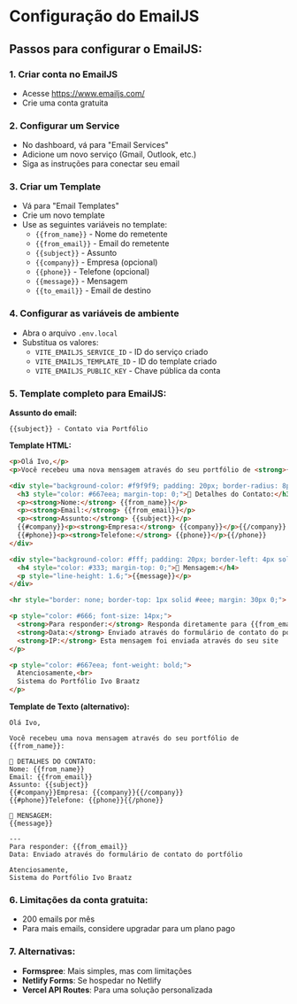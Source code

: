 # Configuração do EmailJS

## Passos para configurar o EmailJS:

### 1. Criar conta no EmailJS
- Acesse https://www.emailjs.com/
- Crie uma conta gratuita

### 2. Configurar um Service
- No dashboard, vá para "Email Services"
- Adicione um novo serviço (Gmail, Outlook, etc.)
- Siga as instruções para conectar seu email

### 3. Criar um Template
- Vá para "Email Templates"
- Crie um novo template
- Use as seguintes variáveis no template:
  - `{{from_name}}` - Nome do remetente
  - `{{from_email}}` - Email do remetente
  - `{{subject}}` - Assunto
  - `{{company}}` - Empresa (opcional)
  - `{{phone}}` - Telefone (opcional)
  - `{{message}}` - Mensagem
  - `{{to_email}}` - Email de destino

### 4. Configurar as variáveis de ambiente
- Abra o arquivo `.env.local`
- Substitua os valores:
  - `VITE_EMAILJS_SERVICE_ID` - ID do serviço criado
  - `VITE_EMAILJS_TEMPLATE_ID` - ID do template criado
  - `VITE_EMAILJS_PUBLIC_KEY` - Chave pública da conta

### 5. Template completo para EmailJS:

**Assunto do email:**
```
{{subject}} - Contato via Portfólio
```

**Template HTML:**
```html
<p>Olá Ivo,</p>
<p>Você recebeu uma nova mensagem através do seu portfólio de <strong>{{from_name}}</strong>:</p>

<div style="background-color: #f9f9f9; padding: 20px; border-radius: 8px; margin: 20px 0;">
  <h3 style="color: #667eea; margin-top: 0;">📧 Detalhes do Contato:</h3>
  <p><strong>Nome:</strong> {{from_name}}</p>
  <p><strong>Email:</strong> {{from_email}}</p>
  <p><strong>Assunto:</strong> {{subject}}</p>
  {{#company}}<p><strong>Empresa:</strong> {{company}}</p>{{/company}}
  {{#phone}}<p><strong>Telefone:</strong> {{phone}}</p>{{/phone}}
</div>

<div style="background-color: #fff; padding: 20px; border-left: 4px solid #667eea; margin: 20px 0; font-style: italic;">
  <h4 style="color: #333; margin-top: 0;">💬 Mensagem:</h4>
  <p style="line-height: 1.6;">{{message}}</p>
</div>

<hr style="border: none; border-top: 1px solid #eee; margin: 30px 0;">

<p style="color: #666; font-size: 14px;">
  <strong>Para responder:</strong> Responda diretamente para {{from_email}}<br>
  <strong>Data:</strong> Enviado através do formulário de contato do portfólio<br>
  <strong>IP:</strong> Esta mensagem foi enviada através do seu site
</p>

<p style="color: #667eea; font-weight: bold;">
  Atenciosamente,<br>
  Sistema do Portfólio Ivo Braatz
</p>
```

**Template de Texto (alternativo):**
```
Olá Ivo,

Você recebeu uma nova mensagem através do seu portfólio de {{from_name}}:

📧 DETALHES DO CONTATO:
Nome: {{from_name}}
Email: {{from_email}}
Assunto: {{subject}}
{{#company}}Empresa: {{company}}{{/company}}
{{#phone}}Telefone: {{phone}}{{/phone}}

💬 MENSAGEM:
{{message}}

---
Para responder: {{from_email}}
Data: Enviado através do formulário de contato do portfólio

Atenciosamente,
Sistema do Portfólio Ivo Braatz
```

### 6. Limitações da conta gratuita:
- 200 emails por mês
- Para mais emails, considere upgradar para um plano pago

### 7. Alternativas:
- **Formspree**: Mais simples, mas com limitações
- **Netlify Forms**: Se hospedar no Netlify
- **Vercel API Routes**: Para uma solução personalizada
